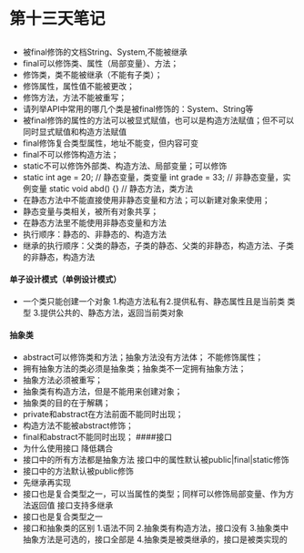 # 第十三天笔记
##
###
- 被final修饰的文档String、System,不能被继承
- final可以修饰类、属性（局部变量）、方法；
- 修饰类，类不能被继承（不能有子类）；
- 修饰属性，属性值不能被更改；
- 修饰方法，方法不能被重写；
- 请列举API中常用的哪几个类是被final修饰的：System、String等
- 被final修饰的属性的方法可以被显式赋值，也可以是构造方法赋值；但不可以同时显式赋值和构造方法赋值
- final修饰复合类型属性，地址不能变，但内容可变
- final不可以修饰构造方法；
- static不可以修饰外部类、构造方法、局部变量；可以修饰
- static int age = 20; // 静态变量，类变量
       int grade = 33; // 非静态变量，实例变量
static void abd() {} // 静态方法，类方法
- 在静态方法中不能直接使用非静态变量和方法；可以新建对象来使用；
- 静态变量与类相关，被所有对象共享；
- 在静态方法里不能使用非静态变量和方法
- 执行顺序：静态的、非静态的、构造方法
- 继承的执行顺序：父类的静态，子类的静态、父类的非静态，构造方法、子类的非静态，构造方法
#### 单子设计模式（单例设计模式）
- 一个类只能创建一个对象
1.构造方法私有2.提供私有、静态属性且是当前类 类型
3.提供公共的、静态方法，返回当前类对象
#### 抽象类
- abstract可以修饰类和方法；抽象方法没有方法体；
不能修饰属性；
- 拥有抽象方法的类必须是抽象类；抽象类不一定拥有抽象方法；
- 抽象方法必须被重写；
- 抽象类有构造方法，但是不能用来创建对象；
- 抽象类的目的在于解耦；
- private和abstract在方法前面不能同时出现；
- 构造方法不能被abstract修饰；
- final和abstract不能同时出现；
####接口
- 为什么使用接口
降低耦合
- 接口中的所有方法都是抽象方法
接口中的属性默认被public|final|static修饰
- 接口中的方法默认被public修饰
- 先继承再实现
- 接口也是复合类型之一，可以当属性的类型；同样可以修饰局部变量、作为方法返回值
接口支持多继承
- 接口也是复合类型之一
- 接口和抽象类的区别
1.语法不同
2.抽象类有构造方法，接口没有
3.抽象类中抽象方法是可选的，接口全部是
4.抽象类是被类继承的，接口是被类实现的

